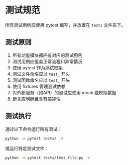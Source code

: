 # 测试规范

所有测试用例应使用 pytest 编写，并放置在 `tests` 文件夹下。

## 测试原则

1. 所有功能模块都应有对应的测试用例
2. 测试用例应覆盖正常流程和异常情况
3. 使用 pytest 作为测试框架
4. 测试文件命名应以 `test_` 开头
5. 测试函数命名应以 `test_` 开头
6. 使用 fixtures 管理测试依赖
7. 对外部服务（如API）的测试应使用 mock 或模拟数据
8. 断言应明确且具有描述性

## 测试执行

通过以下命令运行所有测试：

```bash
python -m pytest tests/ -v
```

或运行特定测试文件：

```bash
python -m pytest tests/test_file.py -v
```